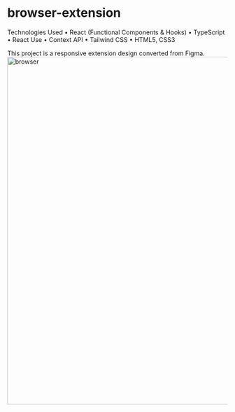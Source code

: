 # browser-extension
Technologies Used
• React (Functional Components & Hooks)
• TypeScript
• React Use
• Context API
• Tailwind CSS
• HTML5, CSS3

This project is a responsive extension design converted from Figma.
<img width="1440" height="795" alt="browser" src="https://github.com/user-attachments/assets/d9741773-985b-4819-addc-ee056151cbd1" />
